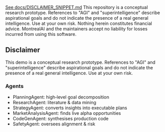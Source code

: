 [See docs/DISCLAIMER_SNIPPET.md](../../../DISCLAIMER_SNIPPET.md)
This repository is a conceptual research prototype. References to "AGI" and "superintelligence" describe aspirational goals and do not indicate the presence of a real general intelligence. Use at your own risk. Nothing herein constitutes financial advice. MontrealAI and the maintainers accept no liability for losses incurred from using this software.

## Disclaimer
This demo is a conceptual research prototype. References to "AGI" and
"superintelligence" describe aspirational goals and do not indicate the presence
of a real general intelligence. Use at your own risk.

### Agents
- PlanningAgent: high‑level goal decomposition
- ResearchAgent: literature & data mining
- StrategyAgent: converts insights into executable plans
- MarketAnalysisAgent: finds live alpha opportunities
- CodeGenAgent: synthesises production code
- SafetyAgent: oversees alignment & risk
